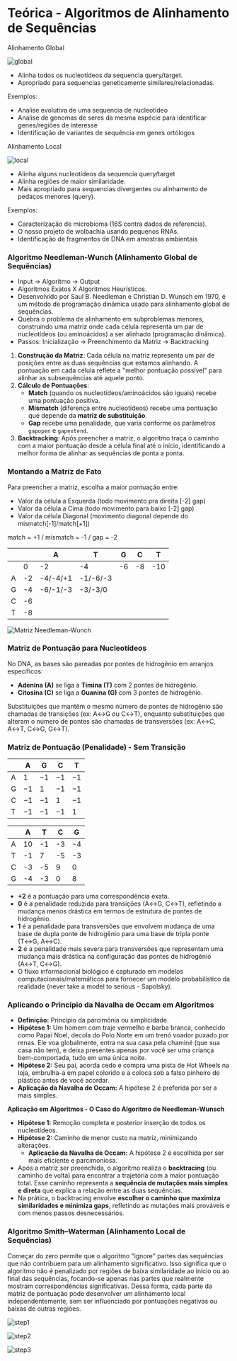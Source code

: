 # Teórica - Algoritmos de Alinhamento de Sequências

Alinhamento Global

![global](/images/global_alignment.png)

- Alinha todos os nucleotídeos da sequencia query/target.
- Apropriado para sequencias geneticamente similares/relacionadas.

Exemplos:

- Analise evolutiva de uma sequencia de nucleotídeo
- Analise de genomas de seres da mesma espécie para identificar genes/regiões de interesse
- Identificação de variantes de sequência em genes ortólogos

Alinhamento Local

![local](/images/local_alignment.png)

- Alinha alguns nucleotídeos da sequencia query/target
- Alinha regiões de maior similaridade.
- Mais apropriado para sequencias divergentes ou alinhamento de pedaços menores (query).

Exemplos:

- Caracterização de microbioma (16S contra dados de referencia).
- O nosso projeto de wolbachia usando pequenos RNAs.
- Identificação de fragmentos de DNA em amostras ambientais

### Algoritmo Needleman-Wunch (Alinhamento Global de Sequências)

- Input → Algoritmo → Output
- Algoritmos Exatos X Algoritmos Heurísticos.
- Desenvolvido por Saul B. Needleman e Christian D. Wunsch em 1970, é um método de programação dinâmica usado para alinhamento global de sequências.
- Quebra o problema de alinhamento em subproblemas menores, construindo uma matriz onde cada célula representa um par de nucleotídeos (ou aminoácidos) a ser alinhado (programação dinâmica).
- Passos: Inicialização → Preenchimento da Matriz → Backtracking
1. **Construção da Matriz**: Cada célula na matriz representa um par de posições entre as duas sequências que estamos alinhando. A pontuação em cada célula reflete a "melhor pontuação possível" para alinhar as subsequências até aquele ponto.
2. **Cálculo de Pontuações**:
    - **Match** (quando os nucleotídeos/aminoácidos são iguais) recebe uma pontuação positiva.
    - **Mismatch** (diferença entre nucleotídeos) recebe uma pontuação que depende da **matriz de substituição**.
    - **Gap** recebe uma penalidade, que varia conforme os parâmetros `gapopen` e `gapextend`.
3. **Backtracking**: Após preencher a matriz, o algoritmo traça o caminho com a maior pontuação desde a célula final até o início, identificando a melhor forma de alinhar as sequências de ponta a ponta.

### Montando a Matriz de Fato

Para preencher a matriz, escolha a maior pontuação entre:

- Valor da célula a Esquerda (todo movimento pra direita [-2] gap)
- Valor da célula a Cima (todo movimento para baixo [-2] gap)
- Valor da célula Diagonal (movimento diagonal depende do mismatch[-1]/match[+1])

match = +1 / mismatch = -1 / gap = -2

|  |  | A | T | G | C | T |
| --- | --- | --- | --- | --- | --- | --- |
|  | 0 | -2 | -4 | -6 | -8 | -10 |
| A | -2 | -4/-4/+1 | -1/-6/-3 |  |  |  |
| G | -4 | -6/-1/-3 | -3/-3/0 |  |  |  |
| C | -6 |  |  |  |  |  |
| T | -8 |  |  |  |  |  |

![Matriz Needleman-Wunch](/images/movimentacao_matriz.png)

### **Matriz de Pontuação para Nucleotídeos**

No DNA, as bases são pareadas por pontes de hidrogênio em arranjos específicos:

- **Adenina (A)** se liga a **Timina (T)** com 2 pontes de hidrogênio.
- **Citosina (C)** se liga a **Guanina (G)** com 3 pontes de hidrogênio.

Substituições que mantêm o mesmo número de pontes de hidrogênio são chamadas de transições (ex: A↔G ou C↔T), enquanto substituições que alteram o número de pontes são chamadas de transversões (ex: A↔C, A↔T, C↔G, G↔T).

### **Matriz de Pontuação (Penalidade) - Sem Transição**

|  | A | G | C | T |
| --- | --- | --- | --- | --- |
| A | 1 | −1 | −1 | −1 |
| G | −1 | 1 | −1 | −1 |
| C | −1 | −1 | 1 | −1 |
| T | −1 | −1 | −1 | 1 |

|  | A | T | C | G |
| --- | --- | --- | --- | --- |
| A | 10 | -1 | -3 | -4 |
| T | -1 | 7 | -5 | -3 |
| C | -3 | -5 | 9 | 0 |
| G | -4 | -3 | 0 | 8 |
- **+2** é a pontuação para uma correspondência exata.
- **0** é a penalidade reduzida para transições (A↔G, C↔T), refletindo a mudança menos drástica em termos de estrutura de pontes de hidrogênio.
- **1** é a penalidade para transversões que envolvem mudança de uma base de dupla ponte de hidrogênio para uma base de tripla ponte (T↔G, A↔C).
- **2** é a penalidade mais severa para transversões que representam uma mudança mais drástica na configuração das pontes de hidrogênio (A↔T, C↔G).
- O fluxo informacional biológico é capturado em modelos computacionais/matemáticos para fornecer um modelo probabilístico da realidade (never take a model to serious - Sapolsky).

### Aplicando o Princípio da Navalha de Occam em Algoritmos

- **Definição:** Princípio da parcimônia ou simplicidade.
- **Hipótese 1:** Um homem com traje vermelho e barba branca, conhecido como Papai Noel, decola do Polo Norte em um trenó voador puxado por renas. Ele voa globalmente, entra na sua casa pela chaminé (que sua casa não tem), e deixa presentes apenas por você ser uma criança bem-comportada, tudo em uma única noite.
- **Hipótese 2:** Seu pai, acorda cedo e compra uma pista de Hot Wheels na loja, embrulha-a em papel colorido e a coloca sob a falso pinheiro de plástico antes de você acordar.
- **Aplicação da Navalha de Occam:** A hipótese 2 é preferida por ser a mais simples.

**Aplicação em Algoritmos - O Caso do Algoritmo de Needleman-Wunsch**

- **Hipótese 1:** Remoção completa e posterior inserção de todos os nucleotídeos.
- **Hipótese 2:** Caminho de menor custo na matriz, minimizando alterações.
    - **Aplicação da Navalha de Occam:** A hipótese 2 é escolhida por ser mais eficiente e parcimoniosa.
- Após a matriz ser preenchida, o algoritmo realiza o **backtracing** (ou caminho de volta) para encontrar a trajetória com a maior pontuação total. Esse caminho representa a **sequência de mutações mais simples e direta** que explica a relação entre as duas sequências.
- Na prática, o backtracing envolve **escolher o caminho que maximiza similaridades e minimiza gaps**, refletindo as mutações mais prováveis e com menos passos desnecessários.

### **Algoritmo Smith–Waterman (Alinhamento Local de Sequências)**

Começar do zero permite que o algoritmo "ignore" partes das sequências que não contribuem para um alinhamento significativo. Isso significa que o algoritmo não é penalizado por regiões de baixa similaridade ao início ou ao final das sequências, focando-se apenas nas partes que realmente mostram correspondências significativas. Dessa forma, cada parte da matriz de pontuação pode desenvolver um alinhamento local independentemente, sem ser influenciado por pontuações negativas ou baixas de outras regiões.

![step1](/images/Smith-Waterman-Algorithm-Example-Step1.png)

![step2](/images/Smith-Waterman-Algorithm-Example-Step2.png)

![step3](/images/Smith-Waterman-Algorithm-Example-Step3.png)